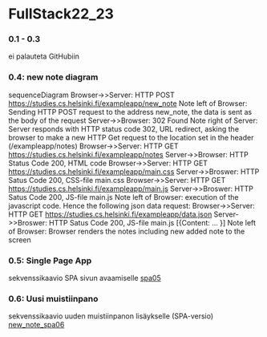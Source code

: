 # FullStack22_23

### 0.1 - 0.3
ei palauteta GitHubiin

### 0.4: new note diagram
sequenceDiagram
Browser->>Server: HTTP POST https://studies.cs.helsinki.fi/exampleapp/new_note
Note left of Browser: Sending HTTP POST request to the address new_note, the data is sent as the body of the request
Server->>Browser: 302 Found
Note right of Server: Server responds with HTTP status code 302, URL redirect, asking the browser to make a new HTTP Get request to the location set in the header (/exampleapp/notes)
Browser->>Server: HTTP GET https://studies.cs.helsinki.fi/exampleapp/notes
Server->>Browser: HTTP Status Code 200, HTML code
Browser->>Server: HTTP GET https://studies.cs.helsinki.fi/exampleapp/main.css
Server->>Broswer: HTTP Satus Code 200, CSS-file main.css
Browser->>Server: HTTP GET https://studies.cs.helsinki.fi/exampleapp/main.js
Server->>Broswer: HTTP Satus Code 200, JS-file main.js
Note left of Browser: execution of the javascript code. Hence the following json data request:
Browser->>Server: HTTP GET https://studies.cs.helsinki.fi/exampleapp/data.json
Server->>Broswer: HTTP Satus Code 200, JS-file main.js [{Content: ... }]
Note left of Browser: Browser renders the notes including new added note to the screen

### 0.5: Single Page App
sekvenssikaavio SPA sivun avaamiselle
[spa05](../osa0/spa05.png)

### 0.6: Uusi muistiinpano
sekvenssikaavio uuden muistiinpanon lisäykselle (SPA-versio)
[new_note_spa06](../osa0/new_note_spa06.png)
